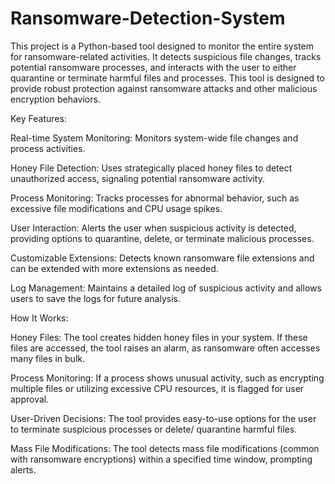 # Ransomware-Detection-System

This project is a Python-based tool designed to monitor the entire system for ransomware-related activities. It detects suspicious file changes, tracks potential ransomware processes, and interacts with the user to either quarantine or terminate harmful files and processes. This tool is designed to provide robust protection against ransomware attacks and other malicious encryption behaviors.

Key Features:

Real-time System Monitoring: Monitors system-wide file changes and process activities.

Honey File Detection: Uses strategically placed honey files to detect unauthorized access, signaling potential ransomware activity.

Process Monitoring: Tracks processes for abnormal behavior, such as excessive file modifications and CPU usage spikes.

User Interaction: Alerts the user when suspicious activity is detected, providing options to quarantine, delete, or terminate malicious processes.

Customizable Extensions: Detects known ransomware file extensions and can be extended with more extensions as needed.

Log Management: Maintains a detailed log of suspicious activity and allows users to save the logs for future analysis.

How It Works:

Honey Files: The tool creates hidden honey files in your system. If these files are accessed, the tool raises an alarm, as ransomware often accesses many files in bulk.

Process Monitoring: If a process shows unusual activity, such as encrypting multiple files or utilizing excessive CPU resources, it is flagged for user approval.

User-Driven Decisions: The tool provides easy-to-use options for the user to terminate suspicious processes or delete/ quarantine harmful files.

Mass File Modifications: The tool detects mass file modifications (common with ransomware encryptions) within a specified time window, prompting alerts.
